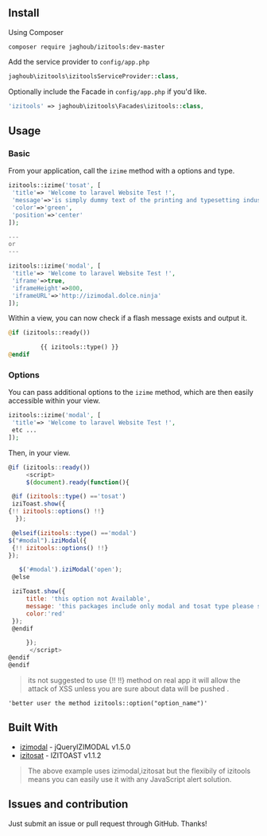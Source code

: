 ## Install

Using Composer

```
composer require jaghoub/izitools:dev-master
```

Add the service provider to `config/app.php`

```php
jaghoub\izitools\izitoolsServiceProvider::class,
```

Optionally include the Facade in `config/app.php` if you'd like.

```php
'izitools' => jaghoub\izitools\Facades\izitools::class,
```


## Usage

### Basic

From your application, call the `izime` method with a options and type.

```php
izitools::izime('tosat', [
 'title'=> 'Welcome to laravel Website Test !',
 'message'=>'is simply dummy text of the printing and typesetting industry. ',
 'color'=>'green',
 'position'=>'center'
]);

---
or
---

izitools::izime('modal', [
 'title'=> 'Welcome to laravel Website Test !',
 'iframe'=>true,
 'iframeHeight'=>800,
 'iframeURL'=>'http://izimodal.dolce.ninja'
]);


```

Within a view, you can now check if a flash message exists and output it.

```php
@if (izitools::ready())

         {{ izitools::type() }}
@endif
```

### Options

You can pass additional options to the `izime` method, which are then easily accessible within your view.

```php
izitools::izime('modal', [
 'title'=> 'Welcome to laravel Website Test !',
 etc ...
]);
```

Then, in your view.

```javascript
@if (izitools::ready())
     <script>
     $(document).ready(function(){

 @if (izitools::type() =='tosat')
 iziToast.show({
{!! izitools::options() !!}
  });

 @elseif(izitools::type() =='modal')
$("#modal").iziModal({
 {!! izitools::options() !!}
});

   $('#modal').iziModal('open');
 @else

 iziToast.show({
     title: 'this option not Available',
     message: 'this packages include only modal and tosat type please select one of them while sending data',
     color:'red'
 });
 @endif

     });
      </script>
@endif
@endif
```

> its not suggested to use {!! !!} method on real app it will allow the attack of XSS unless you are sure about data will be pushed .

```
'better user the method izitools::option("option_name")'
```

## Built With
* [izimodal](http://izimodal.marcelodolce.com/) - jQueryIZIMODAL v1.5.0
* [izitosat](http://izitoast.marcelodolce.com/) - IZITOAST v1.1.2

> The above example uses izimodal,izitosat but the flexibily of izitools means you can easily use it with any JavaScript alert solution.

## Issues and contribution

Just submit an issue or pull request through GitHub. Thanks!
